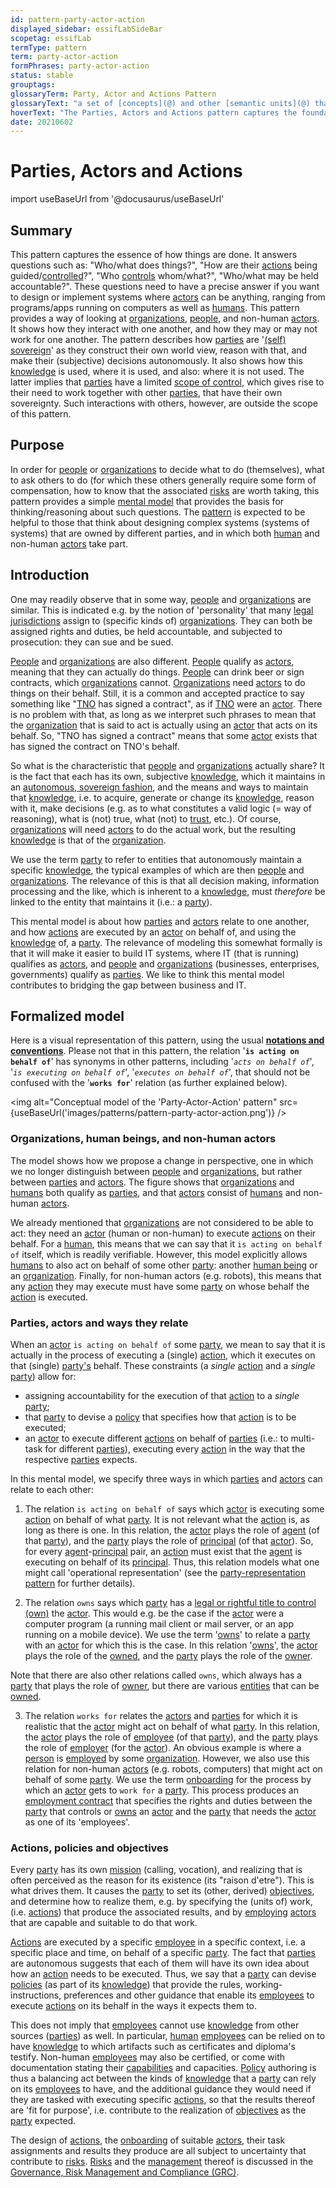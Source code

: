 ```yaml
---
id: pattern-party-actor-action
displayed_sidebar: essifLabSideBar
scopetag: essifLab
termType: pattern
term: party-actor-action
formPhrases: party-actor-action
status: stable
grouptags: 
glossaryTerm: Party, Actor and Actions Pattern
glossaryText: "a set of [concepts](@) and other [semantic units](@) that can be used to explain how things get done. It answers questions such as: 'Who/what does things?', 'How are their actions being guided/controlled?', 'Who controls whom/what?', 'Who/what may be held accountable?'."
hoverText: "The Parties, Actors and Actions pattern captures the foundational concepts and relations that we need for thinking about how things get done. It answers questions such as: 'Who/what does things?', 'How are their actions being guided/controlled?', 'Who controls whom/what?', 'Who/what may be held accountable?'."
date: 20210602
---
```


# Parties, Actors and Actions

import useBaseUrl from '@docusaurus/useBaseUrl'

## Summary

This pattern captures the essence of how things are done. It answers questions such as: "Who/what does things?", "How are their [actions](@) being guided/[controlled](controller@)?", "Who [controls](controller@) whom/what?", "Who/what may be held accountable?". These questions need to have a precise answer if you want to design or implement systems where [actors](@) can be anything, ranging from programs/apps running on computers as well as [humans](human-being@). This pattern provides a way of looking at [organizations](@), [people](human-being@), and non-human [actors](@). It shows how they interact with one another, and how they may or may not work for one another. The pattern describes how [parties](@) are '[(self) sovereign](self-sovereignty@)' as they construct their own world view, reason with that, and make their (subjective) decisions autonomously. It also shows how this [knowledge](@) is used, where it is used, and also: where it is not used. The latter implies that [parties](@) have a limited [scope of control](@), which gives rise to their need to work together with other [parties](@), that have their own sovereignty. Such interactions with others, however, are outside the scope of this pattern.

## Purpose

In order for [people](human-being@) or [organizations](@) to decide what to do (themselves), what to ask others to do (for which these others generally require some form of compensation, how to know that the associated [risks](@) are worth taking, this pattern provides a simple [mental model](pattern@) that provides the basis for thinking/reasoning about such questions. The [pattern](@) is expected to be helpful to those that think about designing complex systems (systems of systems) that are owned by different parties, and in which both [human](human-being@) and non-human [actors](@) take part.

## Introduction

One may readily observe that in some way, [people](human-being@) and [organizations](@) are similar. This is indicated e.g. by the notion of 'personality' that many [legal jurisdictions](legal-jurisdiction@) assign to (specific kinds of) [organizations](@). They can both be assigned rights and duties, be held accountable, and subjected to prosecution: they can sue and be sued.

[People](human-being@) and [organizations](@) are also different. [People](human-being@) qualify as [actors](@), meaning that they can actually do things. [People](human-being@) can drink beer or sign contracts, which [organizations](@) cannot. [Organizations](@) need [actors](@) to do things on their behalf. Still, it is a common and accepted practice to say something like "[TNO](https://www.tno.nl/en/) has signed a contract", as if [TNO](https://www.tno.nl/en/) were an [actor](@). There is no problem with that, as long as we interpret such phrases to mean that the [organization](@) that is said to act is actually using an [actor](@) that acts on its behalf. So, "TNO has signed a contract" means that some [actor](@) exists that has signed the contract on TNO's behalf.

So what is the characteristic that [people](human-being@) and [organizations](@) actually share? It is the fact that each has its own, subjective [knowledge](@), which it maintains in an [autonomous, sovereign fashion](self-sovereignty@), and the  means and ways to maintain that [knowledge](@), i.e. to acquire, generate or change its [knowledge](@), reason with it, make decisions (e.g. as to what constitutes a valid logic (= way of reasoning), what is (not) true, what (not) to [trust](@), etc.). Of course, [organizations](@) will need [actors](@) to do the actual work, but the resulting [knowledge](@) is that of the [organization](@).

We use the term [party](@) to refer to entities that autonomously maintain a specific [knowledge](@), the typical examples of which are then [people](human-being@) and [organizations](@). The relevance of this is that all decision making, information processing and the like, which is inherent to a [knowledge](@), must *therefore* be linked to the entity that maintains it (i.e.: a [party](@)).

This mental model is about how [parties](@) and [actors](@) relate to one another, and how [actions](@) are executed by an [actor](@) on behalf of, and using the [knowledge](@) of, a [party](@). The relevance of modeling this somewhat formally is that it will make it easier to build IT systems, where IT (that is running) qualifies as [actors](@), and [people](human-being@) and [organizations](@) (businesses, enterprises, governments) qualify as [parties](@). We like to think this mental model contributes to bridging the gap between business and IT.

## Formalized model

Here is a visual representation of this pattern, using the usual **[notations and conventions](../notations-and-conventions#pattern-diagram-notations)**. Please not that in this pattern, the relation '**`is acting on behalf of`**' has synonyms in other patterns, including '*`acts on behalf of`*', '*`is executing on behalf of`*', '*`executes on behalf of`*', that should not be confused with the '**`works for`**' relation (as further explained below).

<img
 alt="Conceptual model of the 'Party-Actor-Action' pattern"
 src={useBaseUrl('images/patterns/pattern-party-actor-action.png')}
/>

### Organizations, human beings, and non-human actors

The model shows how we propose a change in perspective, one in which we no longer distinguish between [people](human-being@) and [organizations](@), but rather between [parties](@) and [actors](@). The figure shows that [organizations](@) and [humans](human-being@) both qualify as [parties](@), and that [actors](@) consist of [humans](human-being@) and non-human [actors](@).

We already mentioned that [organizations](@) are not considered to be able to act: they need an [actor](@) (human or non-human) to execute [actions](@) on their behalf. For a [human](human-being@), this means that we can say that it `is acting on behalf of` itself, which is readily verifiable. However, this model explicitly allows [humans](human-being@) to also act on behalf of some other [party](@): another [human being](@) or an [organization](@). Finally, for non-human actors (e.g. robots), this means that any [action](@) they may execute must have some [party](@) on whose behalf the [action](@) is executed.

### Parties, actors and ways they relate

When an [actor](@) `is acting on behalf of` some [party](@), we mean to say that it is actually in the process of executing a (single) [action](@), which it executes on that (single) [party's](@) behalf. These constraints (a *single* [action](@) and a *single* [party](@)) allow for:
- assigning accountability for the execution of that [action](@) to a *single* [party](@);
- that [party](@) to devise a [policy](@) that specifies how that [action](@) is to be executed;
- an [actor](@) to execute different [actions](@) on behalf of [parties](@) (i.e.: to multi-task for different [parties](@)), executing every [action](@) in the way that the respective [parties](@) expects.

In this mental model, we specify three ways in which [parties](@) and [actors](@) can relate to each other:

1. The relation `is acting on behalf of` says which [actor](@) is executing some [action](@) on behalf of what [party](@). It is not relevant what the [action](@) is, as long as there is one. In this relation, the [actor](@) plays the role of [agent](@) (of that [party](@)), and the [party](@) plays the role of [principal](@) (of that [actor](@)). So, for every [agent](@)-[principal](@) pair, an [action](@) must exist that the [agent](@) is executing on behalf of its [principal](@). Thus, this relation models what one might call 'operational representation' (see the [party-representation pattern](pattern-party-representation@) for further details).

2. The relation `owns` says which [party](@) has a [legal or rightful title to control (own)](owner@) the [actor](@). This would e.g. be the case if the [actor](@) were a computer program (a running mail client or mail server, or an app running on a mobile device). We use the term '[owns](@)' to relate a [party](@) with an [actor](@) for which this is the case. In this relation '[owns](@)', the [actor](@) plays the role of the [owned](@), and the [party](@) plays the role of the [owner](@).

  Note that there are also other relations called `owns`, which always has a [party](@) that plays the role of [owner](@), but there are various [entities](@) that can be [owned](@).

3. The relation `works for` relates the [actors](@) and [parties](@) for which it is realistic that the [actor](@) might act on behalf of what [party](@). In this relation, the [actor](@) plays the role of [employee](@) (of that [party](@)), and the [party](@) plays the role of [employer](@) (for the [actor](@)). An obvious example is where a [person](human-being@) is [employed](employee@) by some [organization](@). However, we also use this relation for non-human [actors](@) (e.g. robots, computers) that might act on behalf of some [party](@). We use the term [onboarding](@) for the process by which an [actor](@) gets to `work for` a [party](@). This process produces an [employment contract](@) that specifies the rights and duties between the [party](@) that controls or [owns](@) an [actor](@) and the [party](@) that needs the [actor](@) as one of its 'employees'.

### Actions, policies and objectives

Every [party](@) has its own [mission](@) (calling, vocation), and realizing that is often perceived as the reason for its existence (its "raison d'etre"). This is what drives them. It causes the [party](@) to set its (other, derived) [objectives](@), and determine how to realize them, e.g. by specifying the (units of) work, (i.e. [actions](@)) that produce the associated results, and by [employing](onboarding@) [actors](@) that are capable and suitable to do that work.

[Actions](@) are executed by a specific [employee](@) in a specific context, i.e. a specific place and time, on behalf of a specific [party](@). The fact that [parties](@) are autonomous suggests that each of them will have its own idea about how an [action](@) needs to be executed. Thus, we say that a [party](@) can devise [policies](@) (as part of its [knowledge](@)) that provide the rules, working-instructions, preferences and other guidance that enable its [employees](@) to execute [actions](@) on its behalf in the ways it expects them to.

This does not imply that [employees](@) cannot use [knowledge](@) from other sources ([parties](@)) as well. In particular, [human](human-being@) [employees](@) can be relied on to have [knowledge](@) to which artifacts such as certificates and diploma's testify. Non-human [employees](@) may also be certified, or come with documentation stating their [capabilities](@) and capacities. [Policy](@) authoring is thus a balancing act between the kinds of [knowledge](@) that a [party](@) can rely on its [employees](@) to have, and the additional guidance they would need if they are tasked with executing specific [actions](@), so that the results thereof are 'fit for purpose', i.e. contribute to the realization of [objectives](@) as the [party](@) expected.

The design of [actions](@), the [onboarding](@) of suitable [actors](@), their task assignments and results they produce are all subject to uncertainty that contribute to [risks](@). [Risks](@) and the [management](@) thereof is discussed in the [Governance, Risk Management and Compliance (GRC)](pattern-decentralized-grc@).
